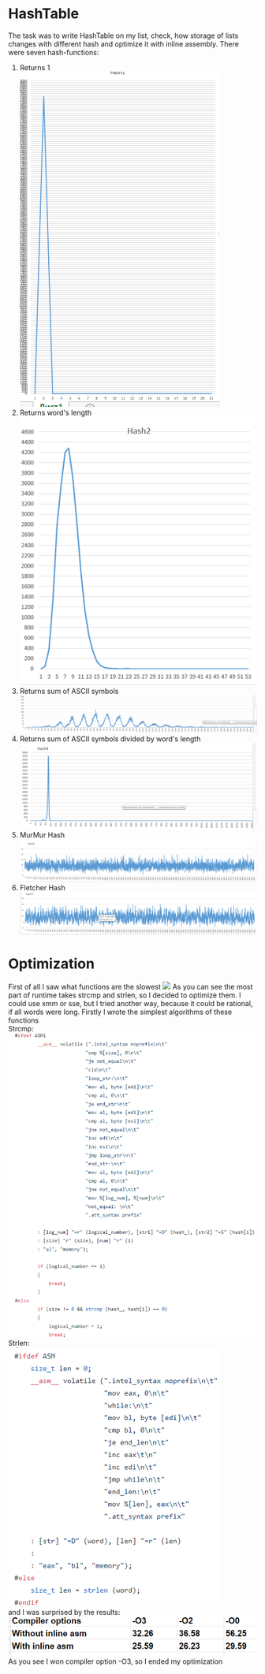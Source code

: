 # HashTable
The task was to write HashTable on my list, check, how storage of lists changes with different hash and optimize it with inline assembly.
There were seven hash-functions:
1. Returns 1 \
![](https://github.com/Razeza/HashTable/raw/master/image%20and%20result/1.png)
2. Returns word's length \
![](https://github.com/Razeza/HashTable/raw/master/image%20and%20result/2.png)
3. Returns sum of ASCII symbols \
![](https://github.com/Razeza/HashTable/raw/master/image%20and%20result/3.png)
4. Returns sum of ASCII symbols divided by word's length \
![](https://github.com/Razeza/HashTable/raw/master/image%20and%20result/4.png)
5. MurMur Hash \
![](https://github.com/Razeza/HashTable/raw/master/image%20and%20result/5.png)
6. Fletcher Hash \
![](https://github.com/Razeza/HashTable/raw/master/image%20and%20result/6.png)

# Optimization
First of all I saw what functions are the slowest
![](https://sun9-34.userapi.com/c857024/v857024092/103e3d/LzZ9HQWhuIk.jpg)
As you can see the most part of runtime takes strcmp and strlen, so I decided to optimize them. 
I could use xmm or sse, but I tried another way, because it could be rational, if all words were long. 
Firstly I wrote the simplest algorithms of these functions \
Strcmp: \
![](https://github.com/Razeza/HashTable/raw/master/image%20and%20result/strcmp.png)  \
Strlen: \
![](https://github.com/Razeza/HashTable/raw/master/image%20and%20result/strlen.png)  \
and I was surprised by the results: 
![](https://github.com/Razeza/HashTable/raw/master/image%20and%20result/res_table.png)  \
As you see I won compiler option -O3, so I ended my optimization

